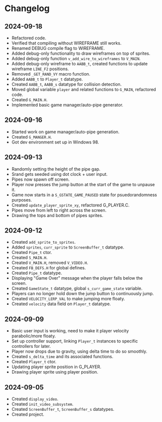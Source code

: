 # Changelog

## 2024-09-18
+ Refactored code.
+ Verified that compiling without WIREFRAME still works.
+ Renamed DEBUG compile flag to WIREFRAME.
+ Added debug-only functionality to draw wireframes on top of sprites.
+ Added debug-only function `v_add_wire_to_wireframes` to `V_MAIN`.
+ Added debug-only wireframe to `AABB_t`, created functions to update wireframe `LINE_F2` positions.
+ Removed `_GET_RAND_VY` macro function.
+ Added `AABB_t` to `Player_t` datatype.
+ Created `AABB_t`, `AABB_s` datatype for collision detection.
+ Moved global variable `player` and related functions to `G_MAIN`, refactored code.
+ Created `G_MAIN.H`.
+ Implemented basic game manager/auto-pipe generator.

## 2024-09-16
+ Started work on game manager/auto-pipe generation.
+ Created `G_MANGER.H`.
+ Got dev environment set up in Windows 98.

## 2024-09-13
+ Randomly setting the height of the pipe gap.
+ Srand gets seeded using dot clock + user input.
+ Pipes now spawn off screen.
+ Player now presses the jump button at the start of the game to unpause it.
+ Game now starts in a `S_GSTATE_GAME_PAUSED` state for psuedorandomness purposes.
+ Created `update_player_sprite_xy`, refactored G_PLAYER.C.
+ Pipes move from left to right across the screen.
+ Drawing the tops and bottom of pipes sprites.

## 2024-09-12
+ Created `add_sprite_to_sprites`.
+ Added `sprites`, `curr_sprite` to `ScreenBuffer_t` datatype.
+ Created `Pipe_t` ctor.
+ Created `S_MAIN.H`.
+ Created `V_MAIN.H`, removed `V_VIDEO.H`.
+ Created `FB_DEFS.H` for global defines.
+ Created `Pipe_t` datatype.
+ Displaying "Game Over" message when the player falls below the screen.
+ Created `GameState_t` datatype, global `s_curr_game_state` variable.
+ Players can no longer hold down the jump button to continuously jump.
+ Created `VELOCITY_LERP_VAL` to make jumping more floaty.
+ Created `velocity` data field on `Player_t` datatype.

## 2024-09-09
+ Basic user input is working, need to make it player velocity parabolic/more floaty.
+ Set up controller support, linking `Player_t` instances to specific controllers for later.
+ Player now drops due to gravity, using delta time to do so smoothly.
+ Created `s_delta_time` and its associated functions.
+ Created `Player_t` ctor.
+ Updating player sprite position in G_PLAYER.
+ Drawing player sprite using player position.

## 2024-09-05
+ Created `display_video`.
+ Created `init_video_subsystem`.
+ Created `ScreenBuffer_t`, `ScreenBuffer_s` datatypes.
+ Created project.
